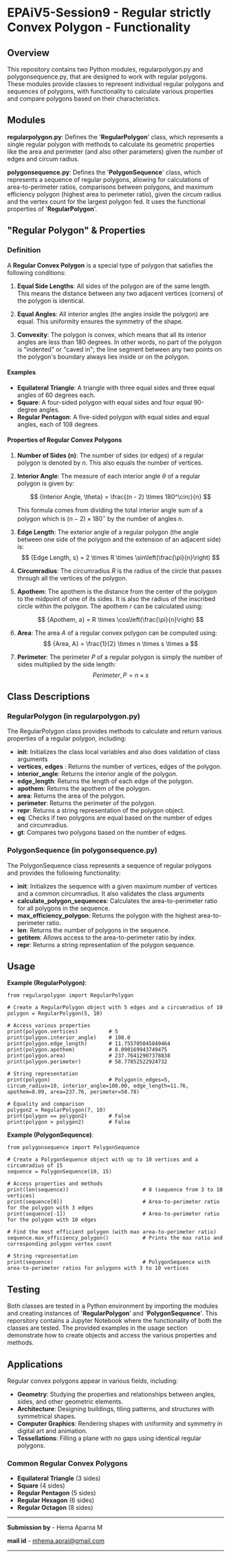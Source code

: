 # EPAiV5-Session9 - Regular strictly Convex Polygon - Functionality

## Overview
This repository contains two Python modules, regularpolygon.py and polygonsequence.py, that are designed to work with regular polygons. These modules provide classes to represent individual regular polygons and sequences of polygons, with functionality to calculate various properties and compare polygons based on their characteristics.

## Modules
**regularpolygon.py**: Defines the '**RegularPolygon**' class, which represents a single regular polygon with methods to calculate its geometric properties like the area and perimeter (and also other parameters) given the number of edges and circum radius.

**polygonsequence.py**: Defines the '**PolygonSequence**' class, which represents a sequence of regular polygons, allowing for calculations of area-to-perimeter ratios, comparisons between polygons, and maximum efficiency polygon (highest area to perimeter ratio), given the circum radius and the vertex count for the largest polygon fed. It uses the functional properties of '**RegularPolygon**'. 

## "Regular Polygon" & Properties

### **Definition**

A **Regular Convex Polygon** is a special type of polygon that satisfies the following conditions:

1.  **Equal Side Lengths**: All sides of the polygon are of the same length. This means the distance between any two adjacent vertices (corners) of the polygon is identical.
    
2.  **Equal Angles**: All interior angles (the angles inside the polygon) are equal. This uniformity ensures the symmetry of the shape.
    
3.  **Convexity**: The polygon is convex, which means that all its interior angles are less than 180 degrees. In other words, no part of the polygon is "indented" or "caved in"; the line segment between any two points on the polygon's boundary always lies inside or on the polygon.
    

#### **Examples**

-   **Equilateral Triangle**: A triangle with three equal sides and three equal angles of 60 degrees each.
-   **Square**: A four-sided polygon with equal sides and four equal 90-degree angles.
-   **Regular Pentagon**: A five-sided polygon with equal sides and equal angles, each of 108 degrees.

#### **Properties of Regular Convex Polygons**

1.  **Number of Sides (n)**: The number of sides (or edges) of a regular polygon is denoted by $n$. This also equals the number of vertices.
    
2.  **Interior Angle**: The measure of each interior angle $\theta$ of a regular polygon is given by:
   
    $$
    {Interior Angle, \theta} = \frac{(n - 2) \times 180^\circ}{n}
    $$
    
    This formula comes from dividing the total interior angle sum of a polygon which is $(n-2) \times 180^\circ$ by the number of angles $n$.
    
3.  **Edge Length**: The exterior angle of a regular polygon (the angle between one side of the polygon and the extension of an adjacent side) is:
    $$
    {Edge Length, s} = 2 \times R \times \sin\left(\frac{\pi}{n}\right)
    $$   
    
4.  **Circumradius**: The circumradius $R$ is the radius of the circle that passes through all the vertices of the polygon. 
    
5.  **Apothem**: The apothem is the distance from the center of the polygon to the midpoint of one of its sides. It is also the radius of the inscribed circle within the polygon. The apothem $r$ can be calculated using:
    
    $$
    {Apothem, a} = R \times \cos\left(\frac{\pi}{n}\right)
    $$
6.  **Area**: The area $A$ of a regular convex polygon can be computed using:
    $$
    {Area, A} = \frac{1}{2} \times n \times s \times a
    $$     
7.  **Perimeter**: The perimeter $P$ of a regular polygon is simply the number of sides multiplied by the side length:
    $$
    {Perimeter, P} = n \times s
    $$ 


## Class Descriptions
### RegularPolygon (in regularpolygon.py)
The RegularPolygon class provides methods to calculate and return various properties of a regular polygon, including:

- **__init__**: Initializes the class local variables and also does validation of class arguments
- **vertices**, **edges** : Returns the number of vertices, edges of the polygon.
- **interior_angle**: Returns the interior angle of the polygon.
- **edge_length**: Returns the length of each edge of the polygon.
- **apothem**: Returns the apothem of the polygon.
- **area**: Returns the area of the polygon.
- **perimeter**: Returns the perimeter of the polygon.
- **__repr__**: Returns a string representation of the polygon object.
- **__eq__**: Checks if two polygons are equal based on the number of edges and circumradius.
- **__gt__**: Compares two polygons based on the number of edges.

### PolygonSequence (in polygonsequence.py)
The PolygonSequence class represents a sequence of regular polygons and provides the following functionality:

- **__init__**: Initializes the sequence with a given maximum number of vertices and a common circumradius. It also validates the class arguments
- **calculate_polygon_sequences**: Calculates the area-to-perimeter ratio for all polygons in the sequence.
- **max_efficiency_polygon**: Returns the polygon with the highest area-to-perimeter ratio.
- **__len__**: Returns the number of polygons in the sequence.
- **__getitem__**: Allows access to the area-to-perimeter ratio by index.
- **__repr__**: Returns a string representation of the polygon sequence.

## Usage

**Example (RegularPolygon)**:

```
from regularpolygon import RegularPolygon

# Create a RegularPolygon object with 5 edges and a circumradius of 10
polygon = RegularPolygon(5, 10)

# Access various properties
print(polygon.vertices)          # 5
print(polygon.interior_angle)    # 108.0
print(polygon.edge_length)       # 11.755705045849464
print(polygon.apothem)           # 8.090169943749475
print(polygon.area)              # 237.76412907378838
print(polygon.perimeter)         # 58.77852522924732

# String representation
print(polygon)                   # Polygon(n_edges=5, circum_radius=10, interior_angle=108.00, edge_length=11.76, apothem=8.09, area=237.76, perimeter=58.78)

# Equality and comparison
polygon2 = RegularPolygon(7, 10)
print(polygon == polygon2)       # False
print(polygon > polygon2)        # False
```

**Example (PolygonSequence)**:

```
from polygonsequence import PolygonSequence

# Create a PolygonSequence object with up to 10 vertices and a circumradius of 15
sequence = PolygonSequence(10, 15)

# Access properties and methods
print(len(sequence))                        # 8 (sequence from 3 to 10 vertices)
print(sequence[0])                          # Area-to-perimeter ratio for the polygon with 3 edges
print(sequence[-1])                         # Area-to-perimeter ratio for the polygon with 10 edges

# Find the most efficient polygon (with max area-to-perimeter ratio)
sequence.max_efficiency_polygon()           # Prints the max ratio and corresponding polygon vertex count

# String representation
print(sequence)                             # PolygonSequence with area-to-perimeter ratios for polygons with 3 to 10 vertices

```

## Testing
Both classes are tested in a Python environment by importing the modules and creating instances of '**RegularPolygon**' and '**PolygonSequence**'. This reporsitory contains a Jupyter Notebook where the functionality of both the classes are tested. The provided examples in the usage section demonstrate how to create objects and access the various properties and methods.


## Applications

Regular convex polygons appear in various fields, including:

-   **Geometry**: Studying the properties and relationships between angles, sides, and other geometric elements.
-   **Architecture**: Designing buildings, tiling patterns, and structures with symmetrical shapes.
-   **Computer Graphics**: Rendering shapes with uniformity and symmetry in digital art and animation.
-   **Tessellations**: Filling a plane with no gaps using identical regular polygons.

### Common Regular Convex Polygons

-   **Equilateral Triangle** (3 sides)
-   **Square** (4 sides)
-   **Regular Pentagon** (5 sides)
-   **Regular Hexagon** (6 sides)
-   **Regular Octagon** (8 sides)

---------------------------------------------------------------------------------------------------------------------------------------------------

**Submission by** - Hema Aparna M

**mail id** - mhema.aprai@gmail.com

---------------------------------------------------------------------------------------------------------------------------------------------------
